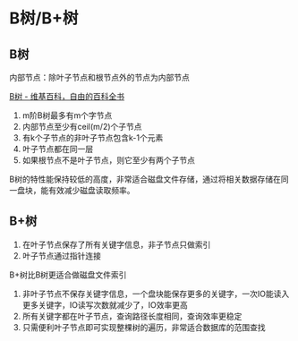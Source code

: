 # B树/B+树

## B树

内部节点：除叶子节点和根节点外的节点为内部节点

[B树 - 维基百科，自由的百科全书](https://zh.wikipedia.org/wiki/B%E6%A0%91)

1. m阶B树最多有m个字节点
2. 内部节点至少有ceil(m/2)个子节点
3. 有k个子节点的非叶子节点包含k-1个元素
4. 叶子节点都在同一层
5. 如果根节点不是叶子节点，则它至少有两个子节点

B树的特性能保持较低的高度，非常适合磁盘文件存储，通过将相关数据存储在同一盘块，能有效减少磁盘读取频率。

## B+树

1. 在叶子节点保存了所有关键字信息，非子节点只做索引
2. 叶子节点通过指针连接

B+树比B树更适合做磁盘文件索引

1. 非叶子节点不保存关键字信息，一个盘块能保存更多的关键字，一次IO能读入更多关键字，IO读写次数就减少了，IO效率更高
2. 所有关键字都在叶子节点，查询路径长度相同，查询效率更稳定
3. 只需便利叶子节点即可实现整棵树的遍历，非常适合数据库的范围查找
